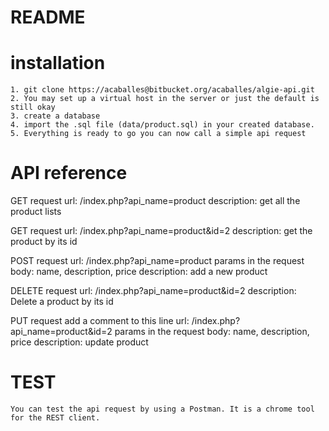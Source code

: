 # README #

# installation #
	1. git clone https://acaballes@bitbucket.org/acaballes/algie-api.git
	2. You may set up a virtual host in the server or just the default is still okay
	3. create a database
	4. import the .sql file (data/product.sql) in your created database.
	5. Everything is ready to go you can now call a simple api request

# API reference #
GET request
	url: /index.php?api_name=product
	description: get all the product lists
	
GET request
	url: /index.php?api_name=product&id=2
	description: get the product by its id
	
POST request
	url: /index.php?api_name=product
	params in the request body: name, description, price
	description: add a new product
	
DELETE request
	url: /index.php?api_name=product&id=2
	description: Delete a product by its id

PUT request
add a comment to this line
	url: /index.php?api_name=product&id=2
	params in the request body: name, description, price
	description: update product
	
# TEST  #
	You can test the api request by using a Postman. It is a chrome tool for the REST client.